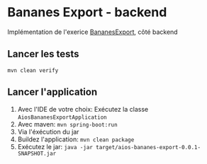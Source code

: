 # Bananes Export - backend

Implémentation de l'exerice [BananesExport](https://gitlab.com/aios-sh/BananesExport/-/blob/master/Back/README.md), côté
backend

## Lancer les tests

`mvn clean verify`

## Lancer l'application

1. Avec l'IDE de votre choix: Exécutez la classe `AiosBananesExportApplication`
2. Avec maven: `mvn spring-boot:run`
3. Via l'éxécution du jar
  4. Buildez l'application: `mvn clean package`
  5. Exécutez le jar: `java -jar target/aios-bananes-export-0.0.1-SNAPSHOT.jar`
